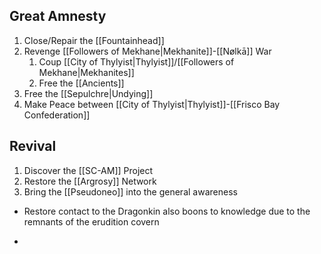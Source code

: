 
## Great Amnesty
1. Close/Repair the [[Fountainhead]]
2. Revenge [[Followers of Mekhane|Mekhanite]]-[[Nølkā]] War
	1. Coup [[City of Thylyist|Thylyist]]/[[Followers of Mekhane|Mekhanites]]
	2. Free the [[Ancients]]
3. Free the [[Sepulchre|Undying]] 
4. Make Peace between [[City of Thylyist|Thylyist]]-[[Frisco Bay Confederation]]
## Revival 
1. Discover the [[SC-AM]] Project
2. Restore the [[Argrosy]] Network
3. Bring the [[Pseudoneo]] into the general awareness




- Restore contact to the Dragonkin
	also boons to knowledge due to the remnants of the erudition covern
	 
	

- 